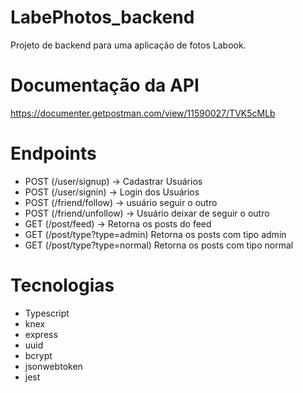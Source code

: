 # LabePhotos_backend

Projeto de backend para uma aplicação de fotos Labook.

# Documentação da API

https://documenter.getpostman.com/view/11590027/TVK5cMLb

# Endpoints
- POST (/user/signup) -> Cadastrar Usuários
- POST (/user/signin) -> Login dos Usuários
- POST (/friend/follow) -> usuário seguir o outro
- POST (/friend/unfollow) -> Usuário deixar de seguir o outro
- GET  (/post/feed) -> Retorna os posts do feed
- GET  (/post/type?type=admin) Retorna os posts com tipo admin
- GET  (/post/type?type=normal) Retorna os posts com tipo normal

# Tecnologias
- Typescript
- knex
- express
- uuid
- bcrypt
- jsonwebtoken
- jest
